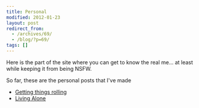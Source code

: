 ```yaml
---
title: Personal
modified: 2012-01-23
layout: post
redirect_from:
  - /archives/69/
  - /blog/?p=69/
tags: []
---
```



Here is the part of the site where you can get to know the real me... at least while keeping it from being NSFW.

So far, these are the personal posts that I've made

-   [Getting things rolling](http://blog.srvthe.net/archives/10 "Getting things rolling")
-   [Living Alone](http://blog.srvthe.net/archives/71 "Living alone")

